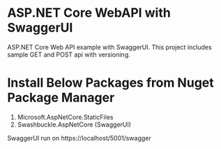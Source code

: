 # ASP.NET Core WebAPI with SwaggerUI

ASP.NET Core Web API example with SwaggerUI. This project includes sample GET and POST api with versioning.

# Install Below Packages from Nuget Package Manager 
1. Microsoft.AspNetCore.StaticFiles
2. Swashbuckle.AspNetCore (SwaggerUI)

SwaggerUI run on https://localhost/5001/swagger
